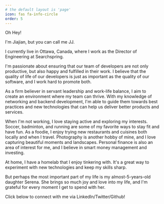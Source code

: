 ```yaml
---
# the default layout is 'page'
icon: fas fa-info-circle
order: 5
---
```


Oh Hey! 

I'm Jiajian, but you can call me JJ. 

I currently live in Ottawa, Canada, where I work as the Director of Engineering at Searchspring. 

I'm passionate about ensuring that our team of developers are not only productive, but also happy and fulfilled in their work. I believe that the quality of life of our developers is just as important as the quality of our software, and I work hard to promote both.

As a firm believer in servant leadership and work-life balance, I aim to create an environment where my team can thrive. With my knowledge of networking and backend development, I'm able to guide them towards best practices and new technologies that can help us deliver better products and services.

When I'm not working, I love staying active and exploring my interests. Soccer, badminton, and running are some of my favorite ways to stay fit and have fun. As a foodie, I enjoy trying new restaurants and cuisines both locally and when I travel. Photography is another hobby of mine, and I love capturing beautiful moments and landscapes. Personal finance is also an area of interest for me, and I believe in smart money management and investing.

At home, I have a homelab that I enjoy tinkering with. It's a great way to experiment with new technologies and keep my skills sharp. 

But perhaps the most important part of my life is my almost-5-years-old daughter Serena. She brings so much joy and love into my life, and I'm grateful for every moment I get to spend with her.

Click below to connect with me via LinkedIn/Twitter/Github! 